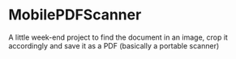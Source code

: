 # MobilePDFScanner
A little week-end project to find the document in an image, crop it accordingly and save it as a PDF (basically a portable scanner)
